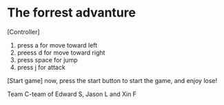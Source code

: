 # The forrest advanture

[Controller]
1. press a for move toward left
2. preess d for move toward right
3. press space for jump
4. press j for attack

[Start game]
now, press the start button to start the game, and enjoy lose!

Team C-team of Edward S, Jason L and Xin F
